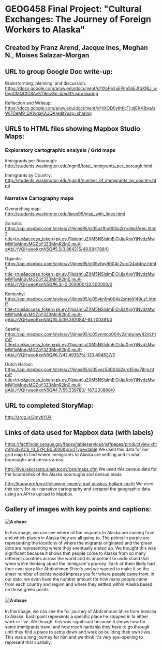 # GEOG458 Final Project: "Cultural Exchanges: The Journey of Foreign Workers to Alaska"

## Created by Franz Arend, Jacque Ines, Meghan N., Moises Salazar-Morgan

## URL to group Google Doc write-up: 
Brainstorming, planning, and discussion: https://docs.google.com/a/uw.edu/document/d/1XaPe2uEPlm5bEJfqXNlJ_w0ynOMQCtD8AvST9mz8p-4/edit?usp=sharing

Reflection and Writeup: https://docs.google.com/a/uw.edu/document/d/1iXOD0ythfjcTjutjEKV8xqArWl7OeM9_QA1vqaKAJQA/edit?usp=sharing

## URLS to HTML files showing Mapbox Studio Maps:
### Exploratory cartographic analysis / Grid maps
  Immigrants per Bourough: http://students.washington.edu/ngm8/total_immigrants_per_borough.html
  
  Immigrants by Country: http://students.washington.edu/ngm8/number_of_immigrants_by_country.html

### Narrative Cartography maps

  Overarching map: http://students.washington.edu/jines95/map_with_lines.html
  
  Somalia: https://api.mapbox.com/styles/v1/jines95/cj05uz1ho005p2rrrohkd7een.html?title=true&access_token=pk.eyJ1IjoiamluZXM5NSIsImEiOiJjaXpyYjNvdzMwMW1oMndvMGZoY3Z3MmR2In0.muK-gAblJrVQHweoKxnN5Q#5.5/3.864215/48.884788/0
  
  Uganda: https://api.mapbox.com/styles/v1/jines95/cj05vfpy9004c2srol24obtnz.html?title=true&access_token=pk.eyJ1IjoiamluZXM5NSIsImEiOiJjaXpyYjNvdzMwMW1oMndvMGZoY3Z3MmR2In0.muK-gAblJrVQHweoKxnN5Q#6.3/-0.000000/32.500000/0
  
  Kentucky: https://api.mapbox.com/styles/v1/jines95/cj05vkn1m004s2sntgh149uz1.html?title=true&access_token=pk.eyJ1IjoiamluZXM5NSIsImEiOiJjaXpyYjNvdzMwMW1oMndvMGZoY3Z3MmR2In0.muK-gAblJrVQHweoKxnN5Q#5.5/39.397084/-81.700391/0
  
  Seattle: https://api.mapbox.com/styles/v1/jines95/cj05vnmco004v2smjwlaw42rd.html?title=true&access_token=pk.eyJ1IjoiamluZXM5NSIsImEiOiJjaXpyYjNvdzMwMW1oMndvMGZoY3Z3MmR2In0.muK-gAblJrVQHweoKxnN5Q#6.7/47.493575/-120.494837/0
  
  Dutch Harbor: https://api.mapbox.com/styles/v1/jines95/cj05vqz53004d2sro15ms7jhm.html?title=true&access_token=pk.eyJ1IjoiamluZXM5NSIsImEiOiJjaXpyYjNvdzMwMW1oMndvMGZoY3Z3MmR2In0.muK-gAblJrVQHweoKxnN5Q#4.7/55.339780/-167.230868/0


## URL to completed StoryMap:
http://arcg.is/2mybYU4

## Links of data used for Mapbox data (with labels)
https://factfinder.census.gov/faces/tableservices/jsf/pages/productview.xhtml?pid=ACS_10_5YR_B05006&prodType=table
We used this data for our grid map to find where immigrants to Alaska are settling and in what bouroughs and census areas.

http://live.laborstats.alaska.gov/cen/maps.cfm
We used this census data for the boundaries of the Alaska bouroughs and census areas.

http://kuow.org/post/following-money-trail-alaskas-ballard-north
We used this story for our narrative cartography and scraped the geographic data using an API to upload to Mapbox.


## Gallery of images with key points and captions:

#### ![A shape](https://github.com/UW-GEOG458-Winter2017/Project2/blob/master/Grid%20Map.PNG)
In this image, we can see where all the migrants to Alaska are coming from and which places in Alaska they are all going to. The points in purple are representing the locations of where the migrants originated and the green dots are representing where they eventually ended up. We thought this was significant because it shows that people come to Alaska from so many different countries across the world and its important to understand that when we're thinking about the immigrant's journey. Each of them likely had their own story like Abdirahman Shire's and we wanted to make it so the sheer number of points would impress you for where people came from. In our data, we even have the number amount for how many people came from each country and region and where they settled within Alaska based on those green points.

#### ![A shape](https://github.com/UW-GEOG458-Winter2017/Project2/blob/master/Narrative%20Cartography.png)
In this image, we can see the full journey of Abdirahman Shire from Somalia to Alaska. Each point represents a specific place he stopped in to either work or live. We thought this was significant because it shows how far some immigrants travel and how much hardship they have to go through until they find a place to settle down and work on building their own lives. This was a long journey for him and we think it's very eye-opening to represent that spatially.
